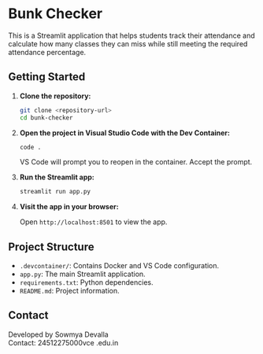 # Bunk Checker

This is a Streamlit application that helps students track their attendance and calculate how many classes they can miss while still meeting the required attendance percentage.

## Getting Started

1. **Clone the repository:**

    ```sh
    git clone <repository-url>
    cd bunk-checker
    ```

2. **Open the project in Visual Studio Code with the Dev Container:**

    ```sh
    code .
    ```

    VS Code will prompt you to reopen in the container. Accept the prompt.

3. **Run the Streamlit app:**

    ```sh
    streamlit run app.py
    ```

4. **Visit the app in your browser:**

    Open `http://localhost:8501` to view the app.

## Project Structure

- `.devcontainer/`: Contains Docker and VS Code configuration.
- `app.py`: The main Streamlit application.
- `requirements.txt`: Python dependencies.
- `README.md`: Project information.

## Contact

Developed by Sowmya Devalla  
Contact: 24512275000vce .edu.in
